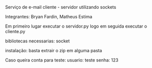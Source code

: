 Serviço de e-mail cliente - servidor utilizando sockets

Integrantes: Bryan Fardin, Matheus Estima

Em primeiro lugar executar o servidor.py logo em seguida executar o cliente.py

bibliotecas necessarias: socket

instalação: basta extrair o zip em alguma pasta

Caso queira conta para teste: usuario: teste senha: 123